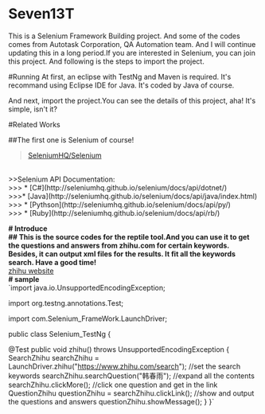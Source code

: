 # Seven13T
This is a Selenium Framework Building project. And some of the codes comes from Autotask Corporation, QA Automation team. And I will continue updating this in a long period.If you are interested in Selenium, you can join this project.
And following is the steps to import the project.

#Running
 At first, an eclipse with TestNg and Maven is required. It's recommand using Eclipse IDE for Java. It's coded by Java of course.

 And next, import the project.You can see the details of this project, aha! It's simple, isn't it?

#Related Works

##The first one is Selenium of course!<br>
>[SeleniumHQ/Selenium](https://github.com/SeleniumHQ/selenium)
<br>
>>Selenium  API Documentation: 
<br>
>>> * [C#](http://seleniumhq.github.io/selenium/docs/api/dotnet/)
 <br>
>>>* [Java](http://seleniumhq.github.io/selenium/docs/api/java/index.html)
 <br>
>>> * [Pythson](http://seleniumhq.github.io/selenium/docs/api/py/)
 <br>
>>> * [Ruby](http://seleniumhq.github.io/selenium/docs/api/rb/)

**# Introduce**<br/>
**## This is the source codes for the reptile tool.And you can use it to get the questions and answers from zhihu.com for certain keywords. Besides, it can output xml files for the results. It fit all the keywords search. Have a good time!**
<br/>
[zhihu website](www.zhihu.com)<br/>
**# sample**<br/>
`import java.io.UnsupportedEncodingException;

import org.testng.annotations.Test;

import com.Selenium_FrameWork.LaunchDriver;

public class Selenium_TestNg {
	
@Test
  public void zhihu() throws UnsupportedEncodingException {
	SearchZhihu searchZhihu = LaunchDriver.zhihu("https://www.zhihu.com/search");
	//set the search keywords
	searchZhihu.searchQuestion("韩春雨");
	//expand all the contents
	searchZhihu.clickMore();
	//click one question and get in the link
	QuestionZhihu questionZhihu = searchZhihu.clickLink();
	//show and output the questions and answers
	questionZhihu.showMessage();
  }
}`
